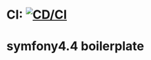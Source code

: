 # CI: [![CD/CI](https://github.com/OpenDaje/symfony4-boilerplate/actions/workflows/cd-ci.yml/badge.svg)](https://github.com/OpenDaje/symfony4-boilerplate/actions/workflows/cd-ci.yml)

# symfony4.4 boilerplate

